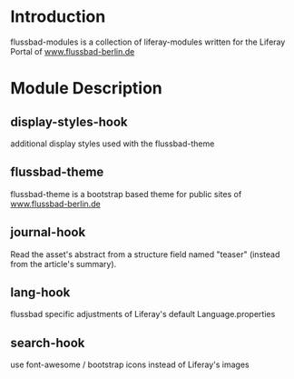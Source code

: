 # Introduction
flussbad-modules is a collection of liferay-modules written for the Liferay Portal of <a href="http://www.flussbad-berlin.de" target="_blank">www.flussbad-berlin.de</a>
# Module Description
## display-styles-hook
additional display styles used with the flussbad-theme
## flussbad-theme
flussbad-theme is a bootstrap based theme for public sites of <a href="http://www.flussbad-berlin.de" target="_blank">www.flussbad-berlin.de</a>
## journal-hook
Read the asset's abstract from a structure field named "teaser" (instead from the article's summary).
## lang-hook
flussbad specific adjustments of Liferay's default Language.properties
## search-hook
use font-awesome / bootstrap icons instead of Liferay's images 
